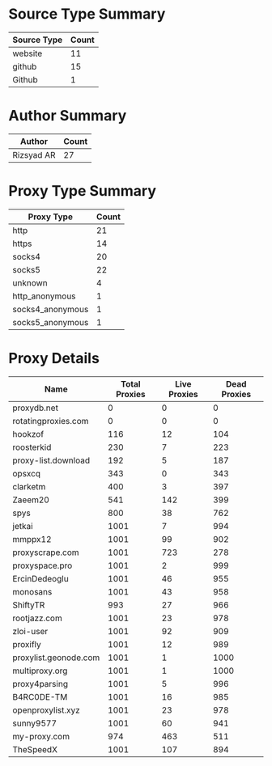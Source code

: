 # Source Type Summary

| Source Type | Count |
|-------------|-------|
| website | 11 |
| github | 15 |
| Github | 1 |


# Author Summary

| Author | Count |
|--------|-------|
| Rizsyad AR | 27 |


# Proxy Type Summary

| Proxy Type | Count |
|------------|-------|
| http | 21 |
| https | 14 |
| socks4 | 20 |
| socks5 | 22 |
| unknown | 4 |
| http_anonymous | 1 |
| socks4_anonymous | 1 |
| socks5_anonymous | 1 |


# Proxy Details

| Name | Total Proxies | Live Proxies | Dead Proxies |
|------|---------------|--------------|---------------|
| proxydb.net | 0 | 0 | 0 |
| rotatingproxies.com | 0 | 0 | 0 |
| hookzof | 116 | 12 | 104 |
| roosterkid | 230 | 7 | 223 |
| proxy-list.download | 192 | 5 | 187 |
| opsxcq | 343 | 0 | 343 |
| clarketm | 400 | 3 | 397 |
| Zaeem20 | 541 | 142 | 399 |
| spys | 800 | 38 | 762 |
| jetkai | 1001 | 7 | 994 |
| mmppx12 | 1001 | 99 | 902 |
| proxyscrape.com | 1001 | 723 | 278 |
| proxyspace.pro | 1001 | 2 | 999 |
| ErcinDedeoglu | 1001 | 46 | 955 |
| monosans | 1001 | 43 | 958 |
| ShiftyTR | 993 | 27 | 966 |
| rootjazz.com | 1001 | 23 | 978 |
| zloi-user | 1001 | 92 | 909 |
| proxifly | 1001 | 12 | 989 |
| proxylist.geonode.com | 1001 | 1 | 1000 |
| multiproxy.org | 1001 | 1 | 1000 |
| proxy4parsing | 1001 | 5 | 996 |
| B4RC0DE-TM | 1001 | 16 | 985 |
| openproxylist.xyz | 1001 | 23 | 978 |
| sunny9577 | 1001 | 60 | 941 |
| my-proxy.com | 974 | 463 | 511 |
| TheSpeedX | 1001 | 107 | 894 |

